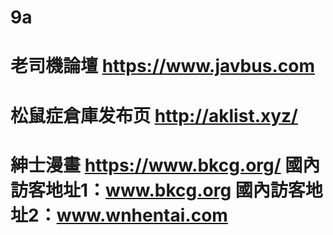 # 9a
# 老司機論壇 https://www.javbus.com
# 松鼠症倉庫发布页 http://aklist.xyz/
# 紳士漫畫 https://www.bkcg.org/ 國內訪客地址1：www.bkcg.org 國內訪客地址2：www.wnhentai.com
